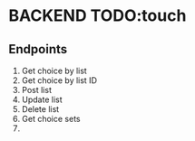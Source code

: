 # BACKEND TODO:touch 

## Endpoints
1. Get choice by list
2. Get choice by list ID
3. Post list
4. Update list
5. Delete list
6. Get choice sets
7. 